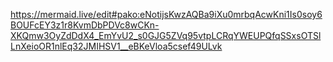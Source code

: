 https://mermaid.live/edit#pako:eNotijsKwzAQBa9iXu0mrbqAcwKni1Is0soy6BOUFcEY3z1r8KvmDbPDVc8wCKn-XKQmw3OyZdDdX4_EmYvU2_s0GJG5ZVq95vtpLCRqYWEUPQfqSSxsOTSlLnXeioOR1nlEq32JMIHSV1__eBKeVloa5csef49ULvk